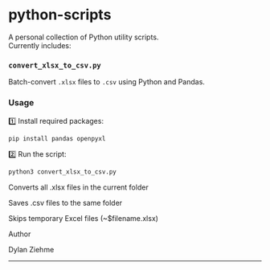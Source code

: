 # python-scripts

A personal collection of Python utility scripts.  
Currently includes:

### `convert_xlsx_to_csv.py`

Batch-convert `.xlsx` files to `.csv` using Python and Pandas.

### Usage

1️⃣ Install required packages:

```bash
pip install pandas openpyxl
```

2️⃣ Run the script:
```bash
python3 convert_xlsx_to_csv.py
```
Converts all .xlsx files in the current folder


Saves .csv files to the same folder

Skips temporary Excel files (~$filename.xlsx)

Author

Dylan Ziehme


---

